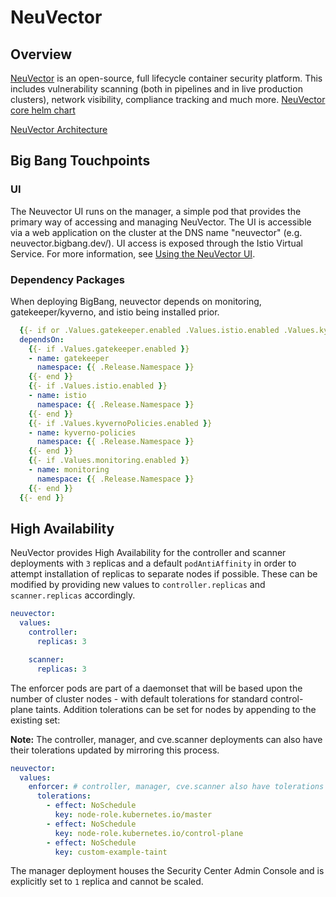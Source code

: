 # NeuVector

## Overview

[NeuVector](https://neuvector.com/) is an open-source, full lifecycle container security platform. This includes vulnerability scanning (both in pipelines and in live production clusters), network visibility, compliance tracking and much more. [NeuVector core helm chart](https://github.com/neuvector/neuvector-helm/tree/master/charts/core)

[NeuVector Architecture](https://open-docs.neuvector.com/basics/overview#architecture)

## Big Bang Touchpoints

### UI

The Neuvector UI runs on the manager, a simple pod that provides the primary way of accessing and managing NeuVector. The UI is accessible via a web application on the cluster at the DNS name "neuvector" (e.g. neuvector.bigbang.dev/). UI access is exposed through the Istio Virtual Service. For more information, see [Using the NeuVector UI](https://open-docs.neuvector.com/navigation/navigation).

### Dependency Packages

When deploying BigBang, neuvector depends on monitoring, gatekeeper/kyverno, and istio being installed prior.

```yaml
  {{- if or .Values.gatekeeper.enabled .Values.istio.enabled .Values.kyvernoPolicies.enabled .Values.monitoring.enabled }}
  dependsOn:
    {{- if .Values.gatekeeper.enabled }}
    - name: gatekeeper
      namespace: {{ .Release.Namespace }}
    {{- end }}
    {{- if .Values.istio.enabled }}
    - name: istio
      namespace: {{ .Release.Namespace }}
    {{- end }}
    {{- if .Values.kyvernoPolicies.enabled }}
    - name: kyverno-policies
      namespace: {{ .Release.Namespace }}
    {{- end }}
    {{- if .Values.monitoring.enabled }}
    - name: monitoring
      namespace: {{ .Release.Namespace }}
    {{- end }}
  {{- end }}
```

## High Availability

NeuVector provides High Availability for the controller and scanner deployments with `3` replicas and a default `podAntiAffinity` in order to attempt installation of replicas to separate nodes if possible. These can be modified by providing new values to `controller.replicas` and `scanner.replicas` accordingly. 

```yaml
neuvector:
  values:
    controller:
      replicas: 3

    scanner:
      replicas: 3
```

The enforcer pods are part of a daemonset that will be based upon the number of cluster nodes - with default tolerations for standard control-plane taints. Addition tolerations can be set for nodes by appending to the existing set:

**Note:** The controller, manager, and cve.scanner deployments can also have their tolerations updated by mirroring this process. 

```yaml
neuvector:
  values:
    enforcer: # controller, manager, cve.scanner also have tolerations
      tolerations:
        - effect: NoSchedule
          key: node-role.kubernetes.io/master
        - effect: NoSchedule
          key: node-role.kubernetes.io/control-plane
        - effect: NoSchedule
          key: custom-example-taint
```

The manager deployment houses the Security Center Admin Console and is explicitly set to `1` replica and cannot be scaled. 
